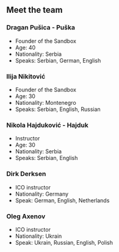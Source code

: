 ## Meet the team

### Dragan Pušica - Puška
+ Founder of the Sandbox
+ Age: 40
+ Nationality: Serbia
+ Speaks: Serbian, German, English

### Ilija Nikitović
+ Founder of the Sandbox
+ Age: 30
+ Nationality: Montenegro
+ Speaks: Serbian, English, Russian

### Nikola Hajduković - Hajduk
+ Instructor
+ Age: 30
+ Nationality: Serbia
+ Speaks: Serbian, English

### Dirk Derksen
+ ICO instructor
+ Nationality: Germany
+ Speak: German, English, Netherlands

### Oleg Axenov
+ ICO instructor
+ Nationality: Ukrain
+ Speak: Ukrain, Russian, English, Polish
